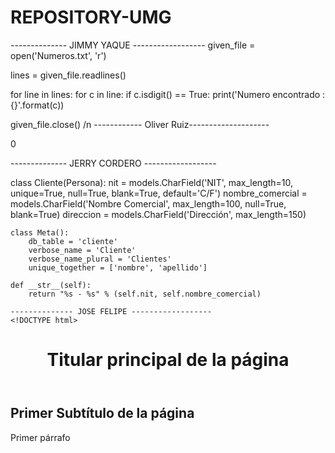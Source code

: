 # REPOSITORY-UMG

-------------- JIMMY YAQUE ------------------
given_file = open('Numeros.txt', 'r')

lines = given_file.readlines()

for line in lines:
    for c in line:
        if c.isdigit() == True:
            print('Numero encontrado : {}'.format(c))

given_file.close()
/n
------------ Oliver Ruiz--------------------
<html>
<head>
<title>Calculadora</title> 
<link rel="stylesheet" type="text/css" href="calculadora.css" />
<script type="text/javascript" src="calculadora.js"></script>
</head>
<body>
<div class="calculadora"
<form action="#" name="calculadora" id="calculadora">
<p id="textoPantalla">0</p>
<p>
-------------- JERRY CORDERO ------------------

class Cliente(Persona):
    nit = models.CharField('NIT', max_length=10, unique=True, null=True, blank=True, default='C/F')
    nombre_comercial = models.CharField('Nombre Comercial', max_length=100, null=True, blank=True)
    direccion = models.CharField('Dirección', max_length=150)

    class Meta():
        db_table = 'cliente'
        verbose_name = 'Cliente'
        verbose_name_plural = 'Clientes'
        unique_together = ['nombre', 'apellido']
    
    def __str__(self):
        return "%s - %s" % (self.nit, self.nombre_comercial)

    -------------- JOSE FELIPE ------------------
    <!DOCTYPE html>
<html>
   <head>
      <title>Título de mi página web</title>
   </head>
   <body>
      <header>
         <h1>Titular principal de la página</h1>
      </header>
      <main>
         <h2>Primer Subtítulo de la página</h2>
         <p>Primer párrafo</p>
      </main>
      <footer>
      </footer>
   </body>
</html>
